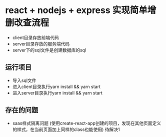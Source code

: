 # react + nodejs + express 实现简单增删改查流程

- client目录存放前端代码
- server目录存放的服务端代码
- server下的sql文件是创建数据库的sql

## 运行项目
  - 导入sql文件
  - 进入client目录执行yarn install && yarn start
  - 进入server目录执行yarn install && yarn start
## 存在的问题
  - saas样式隔离问题 (使用create-react-app创建的项目，发现在其他页面定义的样式，在当前页面加上同样的class也能使用) 待解决1
  

